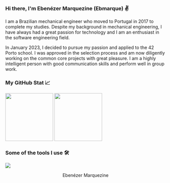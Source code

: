 <!-- Introduction -->

### Hi there, I'm Ebenézer Marquezine (Ebmarque) ✌
I am a Brazilian mechanical engineer who moved to Portugal in 2017 to complete my studies. Despite my background in mechanical engineering, I have always had a great passion for technology and I am an enthusiast in the software engineering field.

In January 2023, I decided to pursue my passion and applied to the 42 Porto school. I was approved in the selection process and am now diligently working on the common core projects with great pleasure. I am a highly intelligent person with good communication skills and perform well in group work.


<!-- Social Media Badges -->

<!-- Stats and Tools -->
### My GitHub Stat 📈
<p >
  <img height="150em" src="https://github-readme-stats.vercel.app/api?username=ebmarque&show_icons=true&theme=transparent&include_all_commits=true&count_private=true"/>
  <img height="150em" src="https://github-readme-stats.vercel.app/api/top-langs/?username=ebmarque&layout=compact&langs_count=10&theme=transparent"/>
</p>

### Some of the tools I use 🛠️
<p align="left">
  <a href="https://skillicons.dev">
    <img src="https://skillicons.dev/icons?i=git,linux,c,vscode,bash,github" />
  </a>
</p>

<!-- Footer -->
<p align="center">
 Ebenézer Marquezine
</p>
